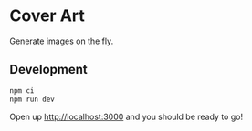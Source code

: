 # Cover Art

Generate images on the fly.

## Development


```sh
npm ci
npm run dev
```

Open up [http://localhost:3000](http://localhost:3000) and you should be ready to go!

